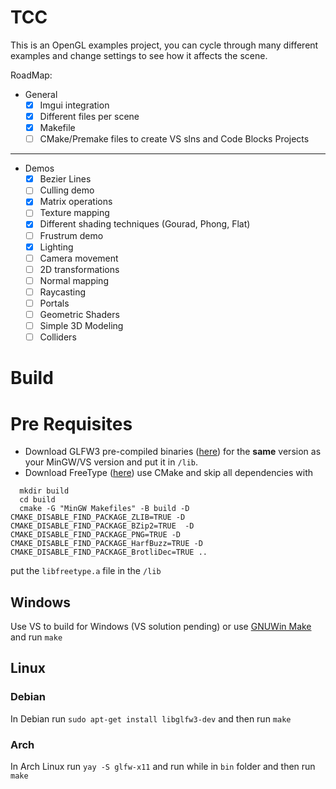 # TCC

This is an OpenGL examples project, you can cycle through many different examples and change settings to see how it affects the scene.

RoadMap:

- General
  - [x] Imgui integration
  - [x] Different files per scene
  - [x] Makefile
  - [ ] CMake/Premake files to create VS slns and Code Blocks Projects

---

- Demos
  - [x] Bezier Lines
  - [ ] Culling demo
  - [x] Matrix operations
  - [ ] Texture mapping
  - [x] Different shading techniques (Gourad, Phong, Flat)
  - [ ] Frustrum demo
  - [x] Lighting
  - [ ] Camera movement
  - [ ] 2D transformations
  - [ ] Normal mapping
  - [ ] Raycasting
  - [ ] Portals
  - [ ] Geometric Shaders
  - [ ] Simple 3D Modeling
  - [ ] Colliders

# Build

# Pre Requisites

- Download GLFW3 pre-compiled binaries ([here](https://www.glfw.org/download.html)) for the **same** version as your MinGW/VS version and put it in `/lib`.
- Download FreeType ([here](https://github.com/freetype/freetype)) use CMake and skip all dependencies with
```
  mkdir build
  cd build
  cmake -G "MinGW Makefiles" -B build -D CMAKE_DISABLE_FIND_PACKAGE_ZLIB=TRUE -D CMAKE_DISABLE_FIND_PACKAGE_BZip2=TRUE  -D CMAKE_DISABLE_FIND_PACKAGE_PNG=TRUE -D CMAKE_DISABLE_FIND_PACKAGE_HarfBuzz=TRUE -D CMAKE_DISABLE_FIND_PACKAGE_BrotliDec=TRUE ..
```
put the `libfreetype.a` file in the `/lib`

## Windows

Use VS to build for Windows (VS solution pending) or use [GNUWin Make](http://gnuwin32.sourceforge.net/packages/make.htm) and run `make`

## Linux

### Debian

In Debian run `sudo apt-get install libglfw3-dev` and then run `make`

### Arch

In Arch Linux run `yay -S glfw-x11` and run while in `bin` folder and then run `make`
